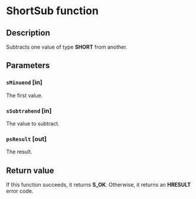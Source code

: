 # ShortSub function

## Description

Subtracts one value of type **SHORT** from another.

## Parameters

### `sMinuend` [in]

The first value.

### `sSubtrahend` [in]

The value to subtract.

### `psResult` [out]

The result.

## Return value

If this function succeeds, it returns **S_OK**. Otherwise, it returns an **HRESULT** error code.